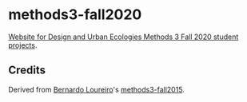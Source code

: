 # methods3-fall2020

[Website for Design and Urban Ecologies Methods 3 Fall 2020 student projects](https://due-parsons.github.io/methods3-fall2020/).

## Credits

Derived from [Bernardo Loureiro](https://github.com/bplmp)'s [methods3-fall2015](https://github.com/DUE-Parsons/methods3-fall2015).
